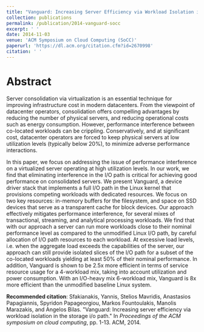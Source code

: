 ```yaml
---
title: "Vanguard: Increasing Server Efficiency via Workload Isolation in the Storage I/O Path."
collection: publications
permalink: /publication/2014-vanguard-socc
excerpt: ' '
date: 2014-11-03
venue: 'ACM Symposium on Cloud Computing (SoCC)'
paperurl: 'https://dl.acm.org/citation.cfm?id=2670998'
citation: ' '
---
```

Abstract
====
Server consolidation via virtualization is an essential technique for improving infrastructure cost in modern datacenters. From the viewpoint of datacenter operators, consolidation offers compelling advantages by reducing the number of physical servers, and reducing operational costs such as energy consumption. However, performance interference between co-located workloads can be crippling. Conservatively, and at significant cost, datacenter operators are forced to keep physical servers at low utilization levels (typically below 20%), to minimize adverse performance interactions.

In this paper, we focus on addressing the issue of performance interference on a virtualized server operating at high utilization levels. In our work, we find that eliminating interference in the I/O path is critical for achieving good performance on consolidated servers. We present Vanguard, a device driver stack that implements a full I/O path in the Linux kernel that provisions competing workloads with dedicated resources. We focus on two key resources: in-memory buffers for the filesystem, and space on SSD devices that serve as a transparent cache for block devices. Our approach effectively mitigates performance interference, for several mixes of transactional, streaming, and analytical processing workloads. We find that with our approach a server can run more workloads close to their nominal performance level as compared to the unmodified Linux I/O path, by careful allocation of I/O path resources to each workload. At excessive load levels, i.e. when the aggregate load exceeds the capabilities of the server, our approach can still provide isolated slices of the I/O path for a subset of the co-located workloads yielding at least 50% of their nominal performance. In addition, Vanguard is shown to be 2.5x more efficient in terms of service resource usage for a 4-workload mix, taking into account utilization and power consumption. With an I/O-heavy mix 6-workload mix, Vanguard is 8x more efficient than the unmodified baseline Linux system.

**Recommended citation**: Sfakianakis, Yannis, Stelios Mavridis, Anastasios Papagiannis, Spyridon Papageorgiou, Markos Fountoulakis, Manolis Marazakis, and Angelos Bilas. "Vanguard: Increasing server efficiency via workload isolation in the storage i/o path." In <i>Proceedings of the ACM symposium on cloud computing</i>, pp. 1-13. ACM, 2014.
